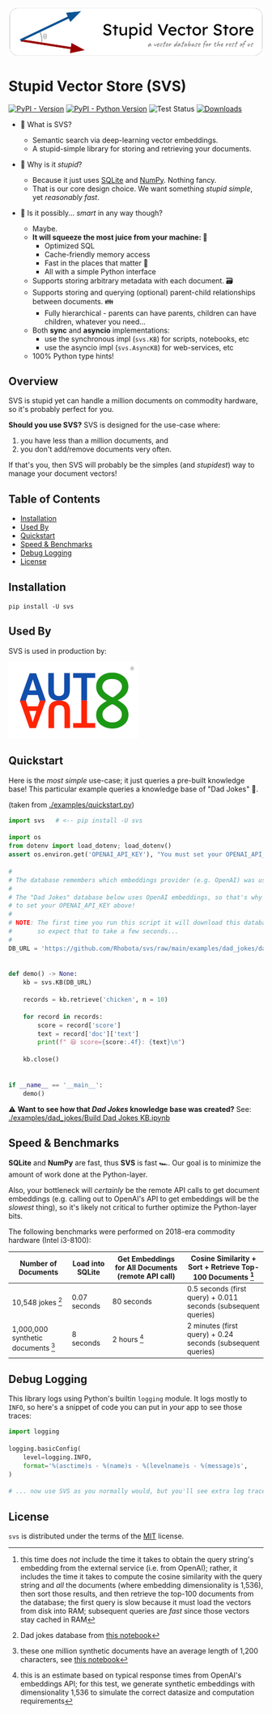![SVS Logo](https://raw.githubusercontent.com/Rhobota/svs/main/logos/svs.png)

# Stupid Vector Store (SVS)

[![PyPI - Version](https://img.shields.io/pypi/v/svs.svg)](https://pypi.org/project/svs)
[![PyPI - Python Version](https://img.shields.io/pypi/pyversions/svs.svg)](https://pypi.org/project/svs)
![Test Status](https://github.com/Rhobota/svs/actions/workflows/test.yml/badge.svg?branch=main)
[![Downloads](https://static.pepy.tech/badge/svs)](https://pepy.tech/project/svs)

- 🤔 What is SVS?
  - Semantic search via deep-learning vector embeddings.
  - A stupid-simple library for storing and retrieving your documents.

- 💩 Why is it _stupid_?
  - Because it just uses [SQLite](https://www.sqlite.org/) and [NumPy](https://numpy.org/). Nothing fancy.
  - That is our core design choice. We want something _stupid simple_, yet _reasonably fast_.

- 🧠 Is it possibly... _smart_ in any way though?
  - Maybe.
  - **It will squeeze the most juice from your machine: 🍊**
     - Optimized SQL
     - Cache-friendly memory access
     - Fast in the places that matter 🚀
     - All with a simple Python interface
  - Supports storing arbitrary metadata with each document. 🗃️
  - Supports storing and querying (optional) parent-child relationships between documents. 👪
     - Fully hierarchical - parents can have parents, children can have children, whatever you need...
  - Both **sync** and **asyncio** implementations:
     - use the synchronous impl (`svs.KB`) for scripts, notebooks, etc
     - use the asyncio impl (`svs.AsyncKB`) for web-services, etc
  - 100% Python type hints!

## Overview

SVS is stupid yet can handle a million documents on commodity hardware, so it's probably perfect for you.

**Should you use SVS?** SVS is designed for the use-case where:
 1. you have less than a million documents, and
 2. you don't add/remove documents very often.

If that's you, then SVS will probably be the simples (and _stupidest_) way to manage your document vectors!

## Table of Contents

- [Installation](#installation)
- [Used By](#used-by)
- [Quickstart](#quickstart)
- [Speed & Benchmarks](#speed--benchmarks)
- [Debug Logging](#debug-logging)
- [License](#license)

## Installation

```console
pip install -U svs
```

## Used By

SVS is used in production by:

[![AutoAuto](https://raw.githubusercontent.com/Rhobota/svs/main/logos/autoauto.png)](https://www.autoauto.ai/)

## Quickstart

Here is the _most simple_ use-case; it just queries a pre-built knowledge base!
This particular example queries a knowledge base of "Dad Jokes" 🤩.

(taken from [./examples/quickstart.py](./examples/quickstart.py))

```python
import svs   # <-- pip install -U svs

import os
from dotenv import load_dotenv; load_dotenv()
assert os.environ.get('OPENAI_API_KEY'), "You must set your OPENAI_API_KEY environment variable!"

#
# The database remembers which embeddings provider (e.g. OpenAI) was used.
#
# The "Dad Jokes" database below uses OpenAI embeddings, so that's why you had
# to set your OPENAI_API_KEY above!
#
# NOTE: The first time you run this script it will download this database,
#       so expect that to take a few seconds...
#
DB_URL = 'https://github.com/Rhobota/svs/raw/main/examples/dad_jokes/dad_jokes.sqlite.gz'


def demo() -> None:
    kb = svs.KB(DB_URL)

    records = kb.retrieve('chicken', n = 10)

    for record in records:
        score = record['score']
        text = record['doc']['text']
        print(f" 😆 score={score:.4f}: {text}\n")

    kb.close()


if __name__ == '__main__':
    demo()
```

⚠️ **Want to see how that _Dad Jokes_ knowledge base was created?** See: [./examples/dad_jokes/Build Dad Jokes KB.ipynb](<./examples/dad_jokes/Build Dad Jokes KB.ipynb>)

## Speed & Benchmarks

**SQLite** and **NumPy** are fast, thus **SVS** is fast 🏎️. Our goal is to minimize the amount of work done at the Python-layer.

Also, your bottleneck will *certainly* be the remote API calls to get document embeddings (e.g. calling out to OpenAI's API to get embeddings will be the _slowest_ thing), so it's likely not critical to further optimize the Python-layer bits.

The following benchmarks were performed on 2018-era commodity hardware (Intel i3-8100):

| Number of Documents                | Load into SQLite | Get Embeddings for All Documents (remote API call) | Cosine Similarity + Sort + Retrieve Top-100 Documents [^3]     |
| ---------------------------------- | ---------------- | -------------------------------------------------- | -------------------------------------------------------------- |
| 10,548 jokes [^1]                  | 0.07 seconds     | 80 seconds                                         | 0.5 seconds (first query) + 0.011 seconds (subsequent queries) |
| 1,000,000 synthetic documents [^2] | 8 seconds        | 2 hours [^4]                                       | 2 minutes (first query) + 0.24 seconds (subsequent queries)    |

[^1]: Dad jokes database from [this notebook](<./examples/dad_jokes/Build Dad Jokes KB.ipynb>)

[^2]: these one million synthetic documents have an average length of 1,200 characters, see [this notebook](<./examples/One Million Documents Benchmark.ipynb>)

[^3]: this time does _not_ include the time it takes to obtain the query string's embedding from the external service (i.e. from OpenAI); rather, it includes the time it takes to compute the cosine similarity with the query string and _all_ the documents (where embedding dimensionality is 1,536), then sort those results, and then retrieve the top-100 documents from the database; the first query is slow because it must load the vectors from disk into RAM; subsequent queries are _fast_ since those vectors stay cached in RAM

[^4]: this is an estimate based on typical response times from OpenAI's embeddings API; for this test, we generate synthetic embeddings with dimensionality 1,536 to simulate the correct datasize and computation requirements

## Debug Logging

This library logs using Python's builtin `logging` module. It logs mostly to `INFO`, so here's a snippet of code you can put in _your_ app to see those traces:

```python
import logging

logging.basicConfig(
    level=logging.INFO,
    format='%(asctime)s - %(name)s - %(levelname)s - %(message)s',
)

# ... now use SVS as you normally would, but you'll see extra log traces!
```

## License

`svs` is distributed under the terms of the [MIT](https://spdx.org/licenses/MIT.html) license.

